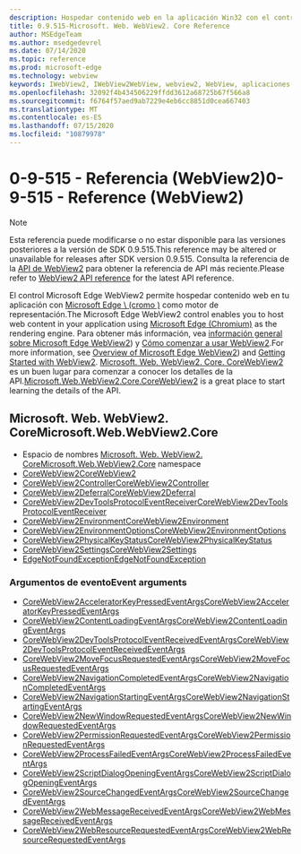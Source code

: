 ```yaml
---
description: Hospedar contenido web en la aplicación Win32 con el control de WebView 2 de Microsoft Edge
title: 0.9.515-Microsoft. Web. WebView2. Core Reference
author: MSEdgeTeam
ms.author: msedgedevrel
ms.date: 07/14/2020
ms.topic: reference
ms.prod: microsoft-edge
ms.technology: webview
keywords: IWebView2, IWebView2WebView, webview2, WebView, aplicaciones Win32, Win32, Edge, ICoreWebView2, ICoreWebView2Controller, control de explorador, HTML Edge
ms.openlocfilehash: 32092f4b434506229ffdd3612a68725b67f566a8
ms.sourcegitcommit: f6764f57aed9ab7229e4eb6cc8851d0cea667403
ms.translationtype: MT
ms.contentlocale: es-ES
ms.lasthandoff: 07/15/2020
ms.locfileid: "10879978"
---
```

# <span data-ttu-id="9685f-104">0-9-515 - Referencia (WebView2)</span><span class="sxs-lookup"><span data-stu-id="9685f-104">0-9-515 - Reference (WebView2)</span></span>  

> [!NOTE]
> <span data-ttu-id="9685f-105">Esta referencia puede modificarse o no estar disponible para las versiones posteriores a la versión de SDK 0.9.515.</span><span class="sxs-lookup"><span data-stu-id="9685f-105">This reference may be altered or unavailable for releases after SDK version 0.9.515.</span></span> <span data-ttu-id="9685f-106">Consulta la referencia de la [API de WebView2](../../webview2-api-reference.md) para obtener la referencia de API más reciente.</span><span class="sxs-lookup"><span data-stu-id="9685f-106">Please refer to [WebView2 API reference](../../webview2-api-reference.md) for the latest API reference.</span></span>

<span data-ttu-id="9685f-107">El control Microsoft Edge WebView2 permite hospedar contenido web en tu aplicación con [Microsoft Edge \ (cromo \)](https://www.microsoftedgeinsider.com) como motor de representación.</span><span class="sxs-lookup"><span data-stu-id="9685f-107">The Microsoft Edge WebView2 control enables you to host web content in your application using [Microsoft Edge \(Chromium\)](https://www.microsoftedgeinsider.com) as the rendering engine.</span></span>  <span data-ttu-id="9685f-108">Para obtener más información, vea [información general sobre Microsoft Edge WebView2](../../index.md)) y [Cómo comenzar a usar WebView2](../../gettingstarted/win32.md).</span><span class="sxs-lookup"><span data-stu-id="9685f-108">For more information, see [Overview of Microsoft Edge WebView2](../../index.md)) and [Getting Started with WebView2](../../gettingstarted/win32.md).</span></span>  <span data-ttu-id="9685f-109">[Microsoft. Web. WebView2. Core. CoreWebView2](0-9-515/microsoft-web-webview2-core-corewebview2.md) es un buen lugar para comenzar a conocer los detalles de la API.</span><span class="sxs-lookup"><span data-stu-id="9685f-109">[Microsoft.Web.WebView2.Core.CoreWebView2](0-9-515/microsoft-web-webview2-core-corewebview2.md) is a great place to start learning the details of the API.</span></span>  

## <span data-ttu-id="9685f-110">Microsoft. Web. WebView2. Core</span><span class="sxs-lookup"><span data-stu-id="9685f-110">Microsoft.Web.WebView2.Core</span></span>
*   <span data-ttu-id="9685f-111">Espacio de nombres [Microsoft. Web. WebView2. Core](0-9-515/namespace-microsoft-web-webview2-core.md)</span><span class="sxs-lookup"><span data-stu-id="9685f-111">[Microsoft.Web.WebView2.Core](0-9-515/namespace-microsoft-web-webview2-core.md) namespace</span></span>
*   [<span data-ttu-id="9685f-112">CoreWebView2</span><span class="sxs-lookup"><span data-stu-id="9685f-112">CoreWebView2</span></span>](0-9-515/microsoft-web-webview2-core-corewebview2.md)
*   [<span data-ttu-id="9685f-113">CoreWebView2Controller</span><span class="sxs-lookup"><span data-stu-id="9685f-113">CoreWebView2Controller</span></span>](0-9-515/microsoft-web-webview2-core-corewebview2controller.md)
*   [<span data-ttu-id="9685f-114">CoreWebView2Deferral</span><span class="sxs-lookup"><span data-stu-id="9685f-114">CoreWebView2Deferral</span></span>](0-9-515/microsoft-web-webview2-core-corewebview2deferral.md)
*   [<span data-ttu-id="9685f-115">CoreWebView2DevToolsProtocolEventReceiver</span><span class="sxs-lookup"><span data-stu-id="9685f-115">CoreWebView2DevToolsProtocolEventReceiver</span></span>](0-9-515/microsoft-web-webview2-core-corewebview2devtoolsprotocoleventreceiver.md)
*   [<span data-ttu-id="9685f-116">CoreWebView2Environment</span><span class="sxs-lookup"><span data-stu-id="9685f-116">CoreWebView2Environment</span></span>](0-9-515/microsoft-web-webview2-core-corewebview2environment.md)
*   [<span data-ttu-id="9685f-117">CoreWebView2EnvironmentOptions</span><span class="sxs-lookup"><span data-stu-id="9685f-117">CoreWebView2EnvironmentOptions</span></span>](0-9-515/microsoft-web-webview2-core-corewebview2environmentoptions.md)
*   [<span data-ttu-id="9685f-118">CoreWebView2PhysicalKeyStatus</span><span class="sxs-lookup"><span data-stu-id="9685f-118">CoreWebView2PhysicalKeyStatus</span></span>](0-9-515/microsoft-web-webview2-core-corewebview2physicalkeystatus.md)
*   [<span data-ttu-id="9685f-119">CoreWebView2Settings</span><span class="sxs-lookup"><span data-stu-id="9685f-119">CoreWebView2Settings</span></span>](0-9-515/microsoft-web-webview2-core-corewebview2settings.md)
*   [<span data-ttu-id="9685f-120">EdgeNotFoundException</span><span class="sxs-lookup"><span data-stu-id="9685f-120">EdgeNotFoundException</span></span>](0-9-515/microsoft-web-webview2-core-edgenotfoundexception.md)

### <span data-ttu-id="9685f-121">Argumentos de evento</span><span class="sxs-lookup"><span data-stu-id="9685f-121">Event arguments</span></span>

*   [<span data-ttu-id="9685f-122">CoreWebView2AcceleratorKeyPressedEventArgs</span><span class="sxs-lookup"><span data-stu-id="9685f-122">CoreWebView2AcceleratorKeyPressedEventArgs</span></span>](0-9-515/microsoft-web-webview2-core-corewebview2acceleratorkeypressedeventargs.md)
*   [<span data-ttu-id="9685f-123">CoreWebView2ContentLoadingEventArgs</span><span class="sxs-lookup"><span data-stu-id="9685f-123">CoreWebView2ContentLoadingEventArgs</span></span>](0-9-515/microsoft-web-webview2-core-corewebview2contentloadingeventargs.md)
*   [<span data-ttu-id="9685f-124">CoreWebView2DevToolsProtocolEventReceivedEventArgs</span><span class="sxs-lookup"><span data-stu-id="9685f-124">CoreWebView2DevToolsProtocolEventReceivedEventArgs</span></span>](0-9-515/microsoft-web-webview2-core-corewebview2devtoolsprotocoleventreceivedeventargs.md)
*   [<span data-ttu-id="9685f-125">CoreWebView2MoveFocusRequestedEventArgs</span><span class="sxs-lookup"><span data-stu-id="9685f-125">CoreWebView2MoveFocusRequestedEventArgs</span></span>](0-9-515/microsoft-web-webview2-core-corewebview2movefocusrequestedeventargs.md)
*   [<span data-ttu-id="9685f-126">CoreWebView2NavigationCompletedEventArgs</span><span class="sxs-lookup"><span data-stu-id="9685f-126">CoreWebView2NavigationCompletedEventArgs</span></span>](0-9-515/microsoft-web-webview2-core-corewebview2navigationcompletedeventargs.md)
*   [<span data-ttu-id="9685f-127">CoreWebView2NavigationStartingEventArgs</span><span class="sxs-lookup"><span data-stu-id="9685f-127">CoreWebView2NavigationStartingEventArgs</span></span>](0-9-515/microsoft-web-webview2-core-corewebview2navigationstartingeventargs.md)
*   [<span data-ttu-id="9685f-128">CoreWebView2NewWindowRequestedEventArgs</span><span class="sxs-lookup"><span data-stu-id="9685f-128">CoreWebView2NewWindowRequestedEventArgs</span></span>](0-9-515/microsoft-web-webview2-core-corewebview2newwindowrequestedeventargs.md)
*   [<span data-ttu-id="9685f-129">CoreWebView2PermissionRequestedEventArgs</span><span class="sxs-lookup"><span data-stu-id="9685f-129">CoreWebView2PermissionRequestedEventArgs</span></span>](0-9-515/microsoft-web-webview2-core-corewebview2permissionrequestedeventargs.md)
*   [<span data-ttu-id="9685f-130">CoreWebView2ProcessFailedEventArgs</span><span class="sxs-lookup"><span data-stu-id="9685f-130">CoreWebView2ProcessFailedEventArgs</span></span>](0-9-515/microsoft-web-webview2-core-corewebview2processfailedeventargs.md)
*   [<span data-ttu-id="9685f-131">CoreWebView2ScriptDialogOpeningEventArgs</span><span class="sxs-lookup"><span data-stu-id="9685f-131">CoreWebView2ScriptDialogOpeningEventArgs</span></span>](0-9-515/microsoft-web-webview2-core-corewebview2scriptdialogopeningeventargs.md)
*   [<span data-ttu-id="9685f-132">CoreWebView2SourceChangedEventArgs</span><span class="sxs-lookup"><span data-stu-id="9685f-132">CoreWebView2SourceChangedEventArgs</span></span>](0-9-515/microsoft-web-webview2-core-corewebview2sourcechangedeventargs.md)
*   [<span data-ttu-id="9685f-133">CoreWebView2WebMessageReceivedEventArgs</span><span class="sxs-lookup"><span data-stu-id="9685f-133">CoreWebView2WebMessageReceivedEventArgs</span></span>](0-9-515/microsoft-web-webview2-core-corewebview2webmessagereceivedeventargs.md)
*   [<span data-ttu-id="9685f-134">CoreWebView2WebResourceRequestedEventArgs</span><span class="sxs-lookup"><span data-stu-id="9685f-134">CoreWebView2WebResourceRequestedEventArgs</span></span>](0-9-515/microsoft-web-webview2-core-corewebview2webresourcerequestedeventargs.md)
